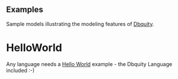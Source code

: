 ## Examples
Sample models illustrating the modeling features of [Dbquity](https://dbquity.com).

# HelloWorld
Any language needs a [Hello World](HelloWorld/README.md) example - the Dbquity Language included :-)  
